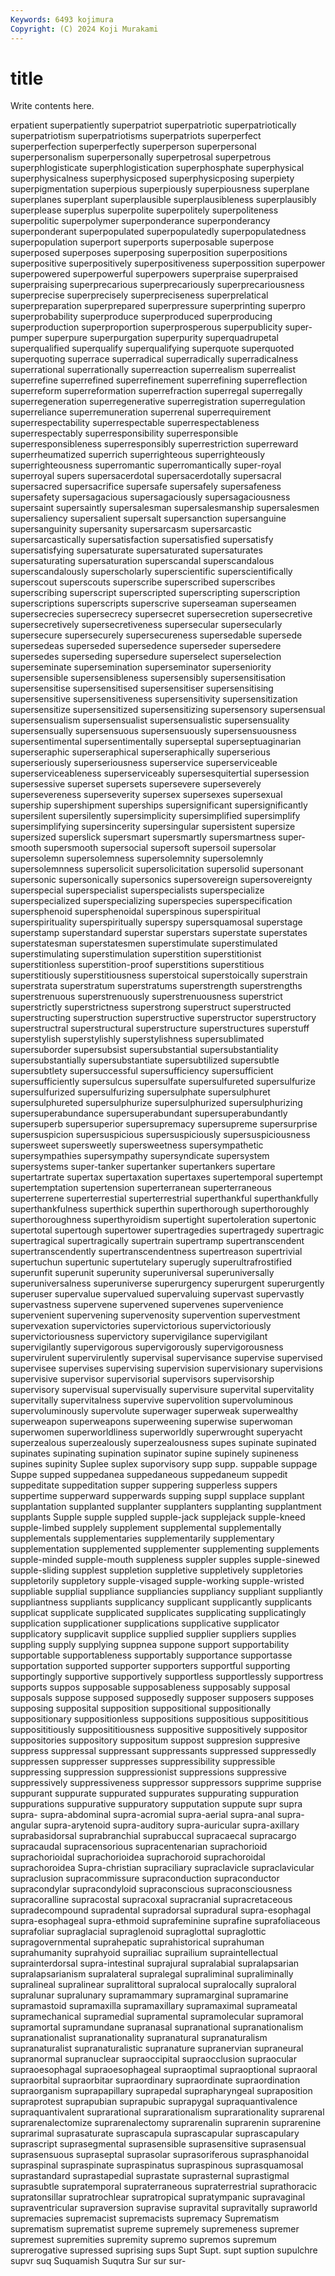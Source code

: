 ```yaml
---
Keywords: 6493 kojimura
Copyright: (C) 2024 Koji Murakami
---
```


# title

Write contents here.



erpatient superpatiently superpatriot superpatriotic superpatriotically
superpatriotism superpatriotisms superpatriots superperfect superperfection superperfectly superperson superpersonal superpersonalism superpersonally
superpetrosal superpetrous superphlogisticate superphlogistication superphosphate superphysical superphysicalness superphysicposed superphysicposing superpiety
superpigmentation superpious superpiously superpiousness superplane superplanes superplant superplausible superplausibleness superplausibly
superplease superplus superpolite superpolitely superpoliteness superpolitic superpolymer superponderance superponderancy superponderant
superpopulated superpopulatedly superpopulatedness superpopulation superport superports superposable superpose superposed superposes
superposing superposition superpositions superpositive superpositively superpositiveness superpossition superpower superpowered superpowerful
superpowers superpraise superpraised superpraising superprecarious superprecariously superprecariousness superprecise superprecisely superpreciseness
superprelatical superpreparation superprepared superpressure superprinting superpro superprobability superproduce superproduced superproducing
superproduction superproportion superprosperous superpublicity super-pumper superpure superpurgation superpurity superquadrupetal superqualified
superqualify superqualifying superquote superquoted superquoting superrace superradical superradically superradicalness superrational
superrationally superreaction superrealism superrealist superrefine superrefined superrefinement superrefining superreflection superreform
superreformation superrefraction superregal superregally superregeneration superregenerative superregistration superregulation superreliance superremuneration
superrenal superrequirement superrespectability superrespectable superrespectableness superrespectably superresponsibility superresponsible superresponsibleness superresponsibly
superrestriction superreward superrheumatized superrich superrighteous superrighteously superrighteousness superromantic superromantically super-royal
superroyal supers supersacerdotal supersacerdotally supersacral supersacred supersacrifice supersafe supersafely supersafeness
supersafety supersagacious supersagaciously supersagaciousness supersaint supersaintly supersalesman supersalesmanship supersalesmen supersaliency
supersalient supersalt supersanction supersanguine supersanguinity supersanity supersarcasm supersarcastic supersarcastically supersatisfaction
supersatisfied supersatisfy supersatisfying supersaturate supersaturated supersaturates supersaturating supersaturation superscandal superscandalous
superscandalously superscholarly superscientific superscientifically superscout superscouts superscribe superscribed superscribes superscribing
superscript superscripted superscripting superscription superscriptions superscripts superscrive superseaman superseamen supersecrecies
supersecrecy supersecret supersecretion supersecretive supersecretively supersecretiveness supersecular supersecularly supersecure supersecurely
supersecureness supersedable supersede supersedeas superseded supersedence superseder supersedere supersedes superseding
supersedure superselect superselection superseminate supersemination superseminator superseniority supersensible supersensibleness supersensibly
supersensitisation supersensitise supersensitised supersensitiser supersensitising supersensitive supersensitiveness supersensitivity supersensitization supersensitize
supersensitized supersensitizing supersensory supersensual supersensualism supersensualist supersensualistic supersensuality supersensually supersensuous
supersensuously supersensuousness supersentimental supersentimentally superseptal superseptuaginarian superseraphic superseraphical superseraphically superserious
superseriously superseriousness superservice superserviceable superserviceableness superserviceably supersesquitertial supersession supersessive superset
supersets supersevere superseverely supersevereness superseverity supersex supersexes supersexual supership supershipment
superships supersignificant supersignificantly supersilent supersilently supersimplicity supersimplified supersimplify supersimplifying supersincerity
supersingular supersistent supersize supersized superslick supersmart supersmartly supersmartness super-smooth supersmooth
supersocial supersoft supersoil supersolar supersolemn supersolemness supersolemnity supersolemnly supersolemnness supersolicit
supersolicitation supersolid supersonant supersonic supersonically supersonics supersovereign supersovereignty superspecial superspecialist
superspecialists superspecialize superspecialized superspecializing superspecies superspecification supersphenoid supersphenoidal superspinous superspiritual
superspirituality superspiritually superspy supersquamosal superstage superstamp superstandard superstar superstars superstate
superstates superstatesman superstatesmen superstimulate superstimulated superstimulating superstimulation superstition superstitionist superstitionless
superstition-proof superstitions superstitious superstitiously superstitiousness superstoical superstoically superstrain superstrata superstratum
superstratums superstrength superstrengths superstrenuous superstrenuously superstrenuousness superstrict superstrictly superstrictness superstrong
superstruct superstructed superstructing superstruction superstructive superstructor superstructory superstructral superstructural superstructure
superstructures superstuff superstylish superstylishly superstylishness supersublimated supersuborder supersubsist supersubstantial supersubstantiality
supersubstantially supersubstantiate supersubtilized supersubtle supersubtlety supersuccessful supersufficiency supersufficient supersufficiently supersulcus
supersulfate supersulfureted supersulfurize supersulfurized supersulfurizing supersulphate supersulphuret supersulphureted supersulphurize supersulphurized
supersulphurizing supersuperabundance supersuperabundant supersuperabundantly supersuperb supersuperior supersupremacy supersupreme supersurprise supersuspicion
supersuspicious supersuspiciously supersuspiciousness supersweet supersweetly supersweetness supersympathetic supersympathies supersympathy supersyndicate
supersystem supersystems super-tanker supertanker supertankers supertare supertartrate supertax supertaxation supertaxes
supertemporal supertempt supertemptation supertension superterranean superterraneous superterrene superterrestial superterrestrial superthankful
superthankfully superthankfulness superthick superthin superthorough superthoroughly superthoroughness superthyroidism supertight supertoleration
supertonic supertotal supertough supertower supertragedies supertragedy supertragic supertragical supertragically supertrain
supertramp supertranscendent supertranscendently supertranscendentness supertreason supertrivial supertuchun supertunic supertutelary superugly
superultrafrostified superunfit superunit superunity superuniversal superuniversally superuniversalness superuniverse superurgency superurgent
superurgently superuser supervalue supervalued supervaluing supervast supervastly supervastness supervene supervened
supervenes supervenience supervenient supervening supervenosity supervention supervestment supervexation supervictories supervictorious
supervictoriously supervictoriousness supervictory supervigilance supervigilant supervigilantly supervigorous supervigorously supervigorousness supervirulent
supervirulently supervisal supervisance supervise supervised supervisee supervises supervising supervision supervisionary
supervisions supervisive supervisor supervisorial supervisors supervisorship supervisory supervisual supervisually supervisure
supervital supervitality supervitally supervitalness supervive supervolition supervoluminous supervoluminously supervolute superwager
superweak superwealthy superweapon superweapons superweening superwise superwoman superwomen superworldliness superworldly
superwrought superyacht superzealous superzealously superzealousness supes supinate supinated supinates supinating
supination supinator supine supinely supineness supines supinity Suplee suplex suporvisory
supp supp. suppable suppage Suppe supped suppedanea suppedaneous suppedaneum suppedit
suppeditate suppeditation supper suppering supperless suppers suppertime supperward supperwards supping
suppl supplace supplant supplantation supplanted supplanter supplanters supplanting supplantment supplants
Supple supple suppled supple-jack supplejack supple-kneed supple-limbed supplely supplement supplemental
supplementally supplementals supplementaries supplementarily supplementary supplementation supplemented supplementer supplementing supplements
supple-minded supple-mouth suppleness suppler supples supple-sinewed supple-sliding supplest suppletion suppletive
suppletively suppletories suppletorily suppletory supple-visaged supple-working supple-wristed suppliable supplial suppliance
suppliancies suppliancy suppliant suppliantly suppliantness suppliants supplicancy supplicant supplicantly supplicants
supplicat supplicate supplicated supplicates supplicating supplicatingly supplication supplicationer supplications supplicative
supplicator supplicatory supplicavit supplice supplied supplier suppliers supplies suppling supply
supplying suppnea suppone support supportability supportable supportableness supportably supportance supportasse
supportation supported supporter supporters supportful supporting supportingly supportive supportively supportless
supportlessly supportress supports suppos supposable supposableness supposably supposal supposals suppose
supposed supposedly supposer supposers supposes supposing supposital supposition suppositional suppositionally
suppositionary suppositionless suppositions suppositious supposititious supposititiously supposititiousness suppositive suppositively suppositor
suppositories suppository suppositum suppost suppresion suppresive suppress suppressal suppressant suppressants
suppressed suppressedly suppressen suppresser suppresses suppressibility suppressible suppressing suppression suppressionist
suppressions suppressive suppressively suppressiveness suppressor suppressors supprime supprise suppurant suppurate
suppurated suppurates suppurating suppuration suppurations suppurative suppuratory supputation suppute supr
supra supra- supra-abdominal supra-acromial supra-aerial supra-anal supra-angular supra-arytenoid supra-auditory supra-auricular
supra-axillary suprabasidorsal suprabranchial suprabuccal supracaecal supracargo supracaudal supracensorious supracentenarian suprachorioid
suprachorioidal suprachorioidea suprachoroid suprachoroidal suprachoroidea Supra-christian supraciliary supraclavicle supraclavicular supraclusion
supracommissure supraconduction supraconductor supracondylar supracondyloid supraconscious supraconsciousness supracoralline supracostal supracoxal
supracranial supracretaceous supradecompound supradental supradorsal supradural supra-esophagal supra-esophageal supra-ethmoid suprafeminine
suprafine suprafoliaceous suprafoliar supraglacial supraglenoid supraglottal supraglottic supragovernmental suprahepatic suprahistorical
suprahuman suprahumanity suprahyoid suprailiac suprailium supraintellectual suprainterdorsal supra-intestinal suprajural supralabial
supralapsarian supralapsarianism supralateral supralegal supraliminal supraliminally supralineal supralinear supralittoral supralocal
supralocally supraloral supralunar supralunary supramammary supramarginal supramarine supramastoid supramaxilla supramaxillary
supramaximal suprameatal supramechanical supramedial supramental supramolecular supramoral supramortal supramundane supranasal
supranational supranationalism supranationalist supranationality supranatural supranaturalism supranaturalist supranaturalistic supranature supranervian
supraneural supranormal supranuclear supraoccipital supraocclusion supraocular supraoesophagal supraoesophageal supraoptimal supraoptional
supraoral supraorbital supraorbitar supraordinary supraordinate supraordination supraorganism suprapapillary suprapedal suprapharyngeal
supraposition supraprotest suprapubian suprapubic suprapygal supraquantivalence supraquantivalent suprarational suprarationalism suprarationality
suprarenal suprarenalectomize suprarenalectomy suprarenalin suprarenin suprarenine suprarimal suprasaturate suprascapula suprascapular
suprascapulary suprascript suprasegmental suprasensible suprasensitive suprasensual suprasensuous supraseptal suprasolar suprasoriferous
suprasphanoidal supraspinal supraspinate supraspinatus supraspinous suprasquamosal suprastandard suprastapedial suprastate suprasternal
suprastigmal suprasubtle supratemporal supraterraneous supraterrestrial suprathoracic supratonsillar supratrochlear supratropical supratympanic
supravaginal supraventricular supraversion supravise supravital supravitally supraworld supremacies supremacist supremacists
supremacy Suprematism suprematism suprematist supreme supremely supremeness supremer supremest supremities
supremity supremo supremos supremum suprerogative supressed suprising sups Supt Supt.
supt suption supulchre supvr suq Suquamish Suqutra Sur sur sur-
